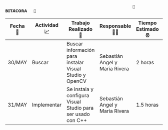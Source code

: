                                                              🔰   𝗕𝗜𝗧𝗔́𝗖𝗢𝗥𝗔   🔰  
| Fecha   📆   | Actividad 📈 |  Trabajo Realizado 🔨 | Responsable 👨‍💻 | Tiempo Estimado ⏰ | Tiempo Real ⏰ |
|--------------|-----------|-------------------|-------------|-----------------|-------------|
| 30/MAY | Buscar      | Buscar información para instalar Visual Studio y OpenCV | Sebastián Angel y Maria Rivera | 2 horas  | 5 horas |
| 31/MAY | Implementar | Se instala y configura Visual Studio para ser usado con C++ | Sebastián Angel y Maria Rivera |  1.5 horas | 4 horas | 
